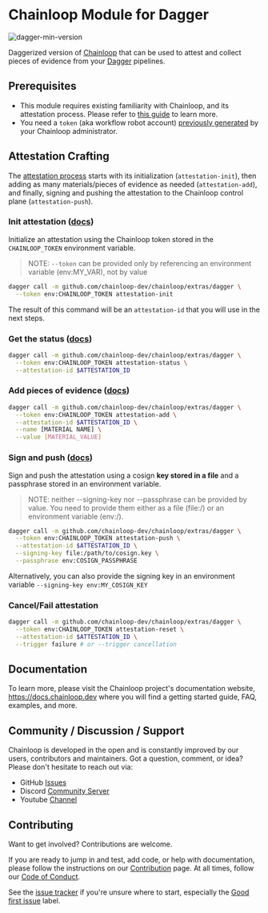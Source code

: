 # Chainloop Module for Dagger

![dagger-min-version](https://img.shields.io/badge/dagger%20version-v0.9.8-yellow)

Daggerized version of [Chainloop](https://chainloop.dev) that can be used to attest and collect pieces of evidence from your [Dagger](https://dagger.io/) pipelines.

## Prerequisites

- This module requires existing familiarity with Chainloop, and its attestation process. Please refer to [this guide](https://docs.chainloop.dev/getting-started/attestation-crafting) to learn more.
- You need a `token` (aka workflow robot account) [previously generated](https://docs.chainloop.dev/getting-started/workflow-definition#robot-account-creation) by your Chainloop administrator.

## Attestation Crafting

The [attestation process](https://docs.chainloop.dev/getting-started/attestation-crafting) starts with its initialization (`attestation-init`), then adding as many materials/pieces of evidence as needed (`attestation-add`), and finally, signing and pushing the attestation to the Chainloop control plane (`attestation-push`). 

### Init attestation ([docs](https://docs.chainloop.dev/getting-started/attestation-crafting#initialization))

Initialize an attestation using the Chainloop token stored in the `CHAINLOOP_TOKEN` environment variable.

> NOTE: `--token` can be provided only by referencing an environment variable (env:MY_VAR), not by value

```sh
dagger call -m github.com/chainloop-dev/chainloop/extras/dagger \
  --token env:CHAINLOOP_TOKEN attestation-init
```

The result of this command will be an `attestation-id` that you will use in the next steps.

### Get the status ([docs](https://docs.chainloop.dev/getting-started/attestation-crafting#inspecting-the-crafting-status))

```sh
dagger call -m github.com/chainloop-dev/chainloop/extras/dagger \
  --token env:CHAINLOOP_TOKEN attestation-status \
  --attestation-id $ATTESTATION_ID
```

### Add pieces of evidence ([docs](https://docs.chainloop.dev/getting-started/attestation-crafting#adding-materials))

```sh
dagger call -m github.com/chainloop-dev/chainloop/extras/dagger \
  --token env:CHAINLOOP_TOKEN attestation-add \
  --attestation-id $ATTESTATION_ID \
  --name [MATERIAL NAME] \
  --value [MATERIAL_VALUE]    
```

### Sign and push ([docs](https://docs.chainloop.dev/getting-started/attestation-crafting#encode-sign-and-push-attestation))

Sign and push the attestation using a cosign **key stored in a file** and a passphrase stored in an environment variable.

> NOTE: neither --signing-key nor --passphrase can be provided by value. You need to provide them either as a file (file:/) or an environment variable (env:/).

```sh
dagger call -m github.com/chainloop-dev/chainloop/extras/dagger \
  --token env:CHAINLOOP_TOKEN attestation-push \
  --attestation-id $ATTESTATION_ID \
  --signing-key file:/path/to/cosign.key \
  --passphrase env:COSIGN_PASSPHRASE
```

Alternatively, you can also provide the signing key in an environment variable `--signing-key env:MY_COSIGN_KEY`

### Cancel/Fail attestation

```sh
dagger call -m github.com/chainloop-dev/chainloop/extras/dagger \
  --token env:CHAINLOOP_TOKEN attestation-reset \
  --attestation-id $ATTESTATION_ID \
  --trigger failure # or --trigger cancellation
```

## Documentation

To learn more, please visit the Chainloop project's documentation website, https://docs.chainloop.dev where you will find a getting started guide, FAQ, examples, and more.

## Community / Discussion / Support

Chainloop is developed in the open and is constantly improved by our users, contributors and maintainers. Got a question, comment, or idea? Please don't hesitate to reach out via:

- GitHub [Issues](https://github.com/chainloop-dev/chainloop/issues)
- Discord [Community Server](https://discord.gg/f7atkaZact)
- Youtube [Channel](https://www.youtube.com/channel/UCISrWrPyR_AFjIQYmxAyKdg)

## Contributing

Want to get involved? Contributions are welcome.

If you are ready to jump in and test, add code, or help with documentation, please follow the instructions on
our [Contribution](CONTRIBUTING.md) page. At all times, follow our [Code of Conduct](./CODE_OF_CONDUCT.md).

See the [issue tracker](https://github.com/chainloop-dev/chainloop/issues) if you're unsure where to start, especially the [Good first issue](https://github.com/chainloop-dev/chainloop/labels/good%20first%20issue) label.